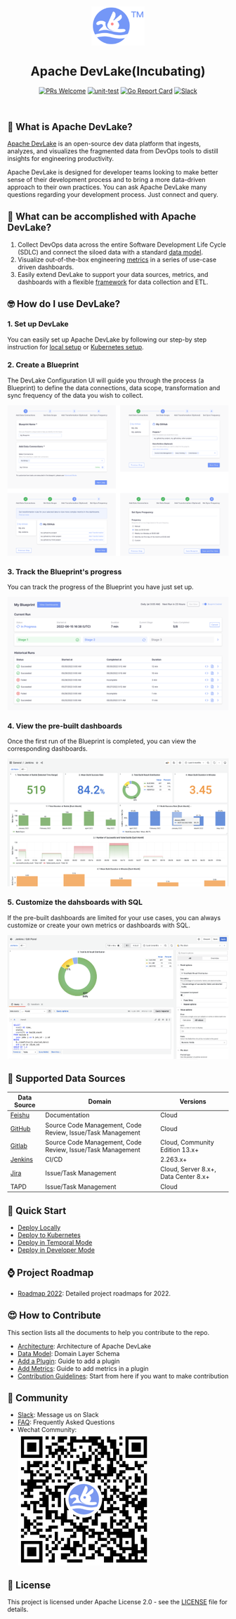 <div align="center">
<br/>
<img src="img/logo.svg" width="120px">
<br/>

# Apache DevLake(Incubating)

[![PRs Welcome](https://img.shields.io/badge/PRs-welcome-brightgreen.svg?style=flat&logo=github&color=2370ff&labelColor=454545)](http://makeapullrequest.com)
[![unit-test](https://github.com/apache/incubator-devlake/actions/workflows/test.yml/badge.svg)](https://github.com/apache/incubator-devlake/actions/workflows/test.yml)
[![Go Report Card](https://goreportcard.com/badge/github.com/apache/incubator-devlake)](https://goreportcard.com/report/github.com/apache/incubator-devlake)
[![Slack](https://img.shields.io/badge/slack-join_chat-success.svg?logo=slack)](https://join.slack.com/t/devlake-io/shared_invite/zt-17b6vuvps-x98pqseoUagM7EAmKC82xQ)
</div>
<br>
<div align="left">

## 🤔 What is Apache DevLake?

[Apache DevLake](https://devlake.apache.org) is an open-source dev data platform that ingests, analyzes, and visualizes the fragmented data from DevOps tools to distill insights for engineering productivity.

Apache DevLake is designed for developer teams looking to make better sense of their development process and to bring a more data-driven approach to their own practices. You can ask Apache DevLake many questions regarding your development process. Just connect and query.


## 🎯 What can be accomplished with Apache DevLake?

1. Collect DevOps data across the entire Software Development Life Cycle (SDLC) and connect the siloed data with a standard [data model](https://devlake.apache.org/docs/DataModels/DevLakeDomainLayerSchema).
2. Visualize out-of-the-box engineering [metrics](https://devlake.apache.org/docs/EngineeringMetrics) in a series of use-case driven dashboards.
3. Easily extend DevLake to support your data sources, metrics, and dashboards with a flexible [framework](https://devlake.apache.org/docs/Overview/Architecture) for data collection and ETL.


## 🤓 How do I use DevLake?
### 1. Set up DevLake
You can easily set up Apache DevLake by following our step-by step instruction for [local setup](https://devlake.apache.org/docs/QuickStart/LocalSetup) or [Kubernetes setup](https://devlake.apache.org/docs/QuickStart/KubernetesSetup).

### 2. Create a Blueprint
The DevLake Configuration UI will guide you through the process (a Blueprint) to define the data connections, data scope, transformation and sync frequency of the data you wish to collect.

![img](img/userflow1.svg)

### 3. Track the Blueprint's progress
You can track the progress of the Blueprint you have just set up.

![img](img/userflow2.svg)

### 4. View the pre-built dashboards
Once the first run of the Blueprint is completed, you can view the corresponding dashboards.

![img](img/userflow3.png)

### 5. Customize the dahsboards with SQL
If the pre-built dashboards are limited for your use cases, you can always customize or create your own metrics or dashboards with SQL.

![img](img/userflow4.png)



## 💪 Supported Data Sources

| Data Source                                                | Domain                                                     | Versions                             |
| ---------------------------------------------------------- | ---------------------------------------------------------- | ------------------------------------ |
| [Feishu](https://devlake.apache.org/docs/Plugins/feishu)   | Documentation                                              | Cloud                                |
| [GitHub](https://devlake.apache.org/docs/Plugins/github)   | Source Code Management, Code Review, Issue/Task Management | Cloud                                |
| [Gitlab](https://devlake.apache.org/docs/Plugins/gitlab)   | Source Code Management, Code Review, Issue/Task Management | Cloud, Community Edition 13.x+       |
| [Jenkins](https://devlake.apache.org/docs/Plugins/jenkins) | CI/CD                                                      | 2.263.x+                             |
| [Jira](https://devlake.apache.org/docs/Plugins/jira)       | Issue/Task Management                                      | Cloud, Server 8.x+, Data Center 8.x+ |
| TAPD                                                       | Issue/Task Management                                      | Cloud                                |


## 🚀 Quick Start
- [Deploy Locally](https://devlake.apache.org/docs/QuickStart/LocalSetup)
- [Deploy to Kubernetes](https://devlake.apache.org/docs/QuickStart/KubernetesSetup)
- [Deploy in Temporal Mode](https://devlake.apache.org/docs/UserManuals/TemporalSetup)
- [Deploy in Developer Mode](https://devlake.apache.org/docs/DeveloperManuals/DeveloperSetup)


## ⌚ Project Roadmap
- <a href="https://devlake.apache.org/docs/Overview/Roadmap" target="_blank">Roadmap 2022</a>: Detailed project roadmaps for 2022.


## 😍 How to Contribute
This section lists all the documents to help you contribute to the repo.

- [Architecture](https://devlake.apache.org/docs/Overview/Architecture): Architecture of Apache DevLake
- [Data Model](https://devlake.apache.org/docs/DataModels/DevLakeDomainLayerSchema): Domain Layer Schema
- [Add a Plugin](/plugins/README.md): Guide to add a plugin
- [Add Metrics](/plugins/HOW-TO-ADD-METRICS.md): Guide to add metrics in a plugin
- [Contribution Guidelines](https://devlake.apache.org/community): Start from here if you want to make contribution


## 💙 Community

- <a href="https://join.slack.com/t/devlake-io/shared_invite/zt-18uayb6ut-cHOjiYcBwERQ8VVPZ9cQQw" target="_blank">Slack</a>: Message us on Slack
- <a href="https://github.com/apache/incubator-devlake/wiki/FAQ" target="_blank">FAQ</a>: Frequently Asked Questions
- Wechat Community:<br>
  ![](img/wechat_community_barcode.png)


## 📄 License<a id="license"></a>

This project is licensed under Apache License 2.0 - see the [LICENSE](LICENSE) file for details.
